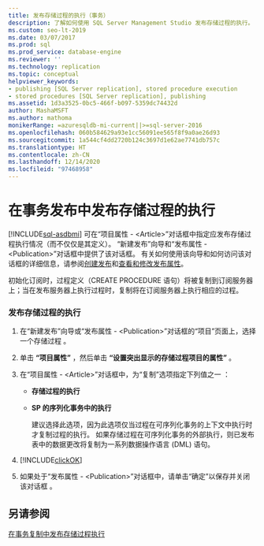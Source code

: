 ```yaml
---
title: 发布存储过程的执行（事务）
description: 了解如何使用 SQL Server Management Studio 发布存储过程的执行。
ms.custom: seo-lt-2019
ms.date: 03/07/2017
ms.prod: sql
ms.prod_service: database-engine
ms.reviewer: ''
ms.technology: replication
ms.topic: conceptual
helpviewer_keywords:
- publishing [SQL Server replication], stored procedure execution
- stored procedures [SQL Server replication], publishing
ms.assetid: 1d3a3525-0bc5-466f-b097-5359dc74432d
author: MashaMSFT
ms.author: mathoma
monikerRange: =azuresqldb-mi-current||>=sql-server-2016
ms.openlocfilehash: 060b584629a93e1cc56091ee565f8f9a0ae26d93
ms.sourcegitcommit: 1a544cf4dd2720b124c3697d1e62ae7741db757c
ms.translationtype: HT
ms.contentlocale: zh-CN
ms.lasthandoff: 12/14/2020
ms.locfileid: "97468958"
---
```

# <a name="publish-execution-of-stored-procedure-in-transactional-publication"></a>在事务发布中发布存储过程的执行
[!INCLUDE[sql-asdbmi](../../../includes/applies-to-version/sql-asdbmi.md)]
  可在“项目属性 - \<Article>”对话框中指定应发布存储过程执行情况（而不仅仅是其定义）。 “新建发布”向导和“发布属性 - \<Publication>”对话框中提供了该对话框。 有关如何使用该向导和如何访问该对话框的详细信息，请参阅[创建发布](../../../relational-databases/replication/publish/create-a-publication.md)和[查看和修改发布属性](../../../relational-databases/replication/publish/view-and-modify-publication-properties.md)。  
  
 初始化订阅时，过程定义（CREATE PROCEDURE 语句）将被复制到订阅服务器上；当在发布服务器上执行过程时，复制将在订阅服务器上执行相应的过程。  
  
### <a name="to-publish-the-execution-of-a-stored-procedure"></a>发布存储过程的执行  
  
1.  在“新建发布”向导或“发布属性 - \<Publication>”对话框的“项目”页面上，选择一个存储过程 。  
  
2.  单击 **“项目属性”** ，然后单击 **“设置突出显示的存储过程项目的属性”** 。  
  
3.  在“项目属性 - \<Article>”对话框中，为“复制”选项指定下列值之一 ：  
  
    -   **存储过程的执行**  
  
    -   **SP 的序列化事务中的执行**  
  
         建议选择此选项，因为此选项仅当过程在可序列化事务的上下文中执行时才复制过程的执行。 如果存储过程在可序列化事务的外部执行，则已发布表中的数据更改将复制为一系列数据操作语言 (DML) 语句。  
  
4.  [!INCLUDE[clickOK](../../../includes/clickok-md.md)]  
  
5.  如果处于“发布属性 - \<Publication>”对话框中，请单击“确定”以保存并关闭该对话框 。  
  
## <a name="see-also"></a>另请参阅  
 [在事务复制中发布存储过程执行](../../../relational-databases/replication/transactional/publishing-stored-procedure-execution-in-transactional-replication.md)  
  
  
